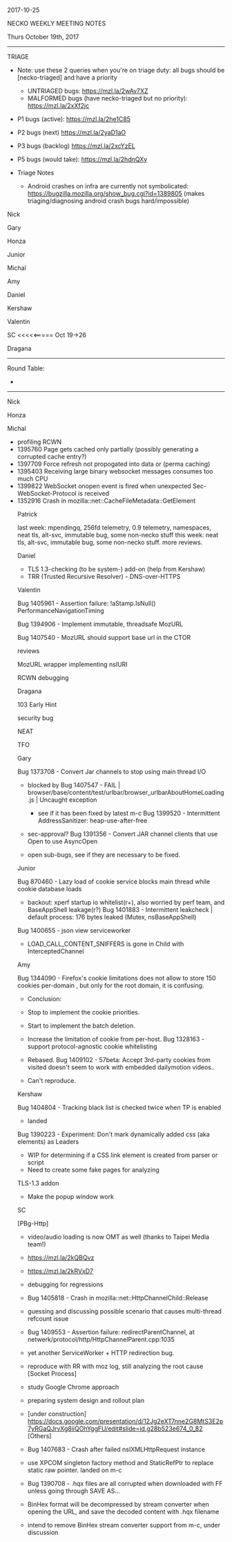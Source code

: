 2017-10-25

NECKO WEEKLY MEETING NOTES

Thurs October 19th, 2017

-----------------------------------------------
TRIAGE

- Note: use these 2 queries when you're on triage duty: all bugs should be [necko-triaged] and have a priority
  - UNTRIAGED bugs: https://mzl.la/2wAv7XZ
  - MALFORMED bugs (have necko-triaged but no priority): https://mzl.la/2xXf2jc

- P1 bugs (active):  https://mzl.la/2he1C85
- P2 bugs (next)       https://mzl.la/2yaD1aO
- P3 bugs  (backlog) https://mzl.la/2xcYzEL
- P5 bugs (would take): https://mzl.la/2hdnQXy

- Triage Notes
    - Android crashes on infra are currently not symbolicated: https://bugzilla.mozilla.org/show_bug.cgi?id=1389805 (makes triaging/diagnosing android crash bugs hard/impossible)

Nick

Gary

Honza

Junior

Michal

Amy

Daniel

Kershaw

Valentin

SC     <<<<<===== Oct 19->26

Dragana

----------------------------------------------
Round Table:

*

----------------------------------------------

Nick

Honza

Michal

 - profiling RCWN
 - 1395760 Page gets cached only partially (possibly generating a corrupted cache entry?)
 - 1397709 Force refresh not propogated into data <object> or <embed> (perma caching)
 - 1395403 Receiving large binary websocket messages consumes too much CPU
 - 1399822 WebSocket onopen event is fired when unexpected Sec-WebSocket-Protocol is received
 - 1352916 Crash in mozilla::net::CacheFileMetadata::GetElement

Patrick

  last week: mpendingq, 256fd telemetry, 0.9 telemetry, namespaces, neat tls, alt-svc, immutable bug, some non-necko stuff
  this week: neat tls, alt-svc, immutable bug, some non-necko stuff. more reviews.

Daniel

 - TLS 1.3-checking (to be system-) add-on (help from Kershaw)
 - TRR (Trusted Recursive Resolver) - DNS-over-HTTPS

Valentin

Bug 1405961 - Assertion failure: !aStamp.IsNull() PerformanceNavigationTiming

Bug 1394906 - Implement immutable, threadsafe MozURL

Bug 1407540 - MozURL should support base url in the CTOR

reviews

MozURL wrapper implementing nsIURI

RCWN debugging

Dragana

103 Early Hint

security bug

NEAT

TFO

Gary

Bug 1373708 - Convert Jar channels to stop using main thread I/O

- blocked by Bug 1407547 - FAIL | browser/base/content/test/urlbar/browser_urlbarAboutHomeLoading.js | Uncaught exception
  - see if it has been fixed by latest m-c
Bug 1399520 - Intermittent AddressSanitizer: heap-use-after-free

- sec-approval?
Bug 1391356 - Convert JAR channel clients that use Open to use AsyncOpen

- open sub-bugs, see if they are necessary to be fixed.

Junior

Bug 870460 - Lazy load of cookie service blocks main thread while cookie database loads

- backout: xperf startup io whitelist(r+), also worried by perf team, and BaseAppShell leakage(r?)
Bug 1401883 - Intermittent leakcheck | default process: 176 bytes leaked (Mutex, nsBaseAppShell)

Bug 1400655 - json view serviceworker

- LOAD_CALL_CONTENT_SNIFFERS is gone in Child with InterceptedChannel

Amy

Bug 1344090 - Firefox's cookie limitations does not allow to store 150 cookies per-domain , but only for the root domain, it is confusing.

* Conclusion:
* Stop to implement the cookie priorities.
* Start to implement the batch deletion.
* Increase the limitation of cookie from per-host.
Bug 1328163 - support protocol-agnostic cookie whitelisting

* Rebased.
Bug 1409102 - 57beta: Accept 3rd-party cookies from visited doesn't seem to work with embedded dailymotion videos..

* Can't reproduce.

Kershaw

Bug 1404804 - Tracking black list is checked twice when TP is enabled

 - landed

Bug 1390223 - Experiment: Don't mark dynamically added <head> css (aka <link rel="stylesheet"> elements) as Leaders

 - WIP for determining if a CSS link element is created from parser or script
 - Need to create some fake pages for analyzing

TLS-1.3 addon

 - Make the popup window work

SC

[PBg-Http]

 - video/audio loading is now OMT as well (thanks to Taipei Media team!)
  - https://mzl.la/2kQBQvz
  - https://mzl.la/2kRVxD7
 - debugging for regressions
  - Bug 1405818 - Crash in mozilla::net::HttpChannelChild::Release
   - guessing and discussing possible scenario that causes multi-thread refcount issue
  - Bug 1409553 - Assertion failure: redirectParentChannel, at netwerk/protocol/http/HttpChannelParent.cpp:1035
   - yet another ServiceWorker + HTTP redirection bug.
   - reproduce with RR with moz log, still analyzing the root cause
[Socket Process]

 - study Google Chrome approach
 - preparing system design and rollout plan
  - [under construction] https://docs.google.com/presentation/d/12Jg2eXT7nne2G8MtS3E2p7yRGaQJrvXg8iiQOhYggFU/edit#slide=id.g28b523e674_0_82
[Others]

 - Bug 1407683 - Crash after failed nsIXMLHttpRequest instance
  - use XPCOM singleton factory method and StaticRefPtr to replace static raw pointer. landed on m-c
 - Bug 1390708 - .hqx files are all corrupted when downloaded with FF unless going through SAVE AS...
  - BinHex format will be decompressed by stream converter when opening the URL, and save the decoded content with .hqx filename
  - intend to remove BinHex stream converter support from m-c, under discussion
